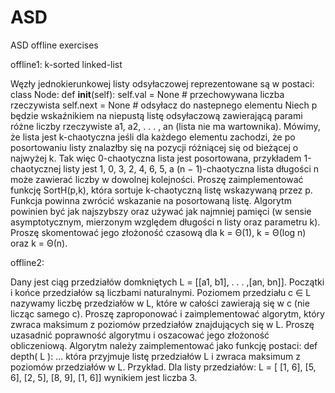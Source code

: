 # ASD
ASD offline exercises

offline1: k-sorted linked-list

Węzły jednokierunkowej listy odsyłaczowej reprezentowane są w postaci:
class Node:
def __init__(self):
self.val = None # przechowywana liczba rzeczywista
self.next = None # odsyłacz do nastepnego elementu
Niech p będzie wskaźnikiem na niepustą listę odsyłaczową zawierającą parami różne liczby rzeczywiste a1, a2, . . . , an (lista nie ma wartownika). Mówimy, że lista jest k-chaotyczna jeśli dla każdego elementu zachodzi, że po posortowaniu listy znalazłby się na pozycji różniącej się od bieżącej
o najwyżej k. Tak więc 0-chaotyczna lista jest posortowana, przykładem 1-chaotycznej listy jest
1, 0, 3, 2, 4, 6, 5, a (n − 1)-chaotyczna lista długości n może zawierać liczby w dowolnej kolejności.
Proszę zaimplementować funkcję SortH(p,k), która sortuje k-chaotyczną listę wskazywaną przez p.
Funkcja powinna zwrócić wskazanie na posortowaną listę. Algorytm powinien być jak najszybszy
oraz używać jak najmniej pamięci (w sensie asymptotycznym, mierzonym względem długości n listy
oraz parametru k). Proszę skomentować jego złożoność czasową dla k = Θ(1), k = Θ(log n) oraz
k = Θ(n).


offline2:

Dany jest ciąg przedziałów domkniętych L = [[a1, b1], . . . ,[an, bn]]. Początki i końce przedziałów
są liczbami naturalnymi. Poziomem przedziału c ∈ L nazywamy liczbę przedziałów w L, które w
całości zawierają się w c (nie licząc samego c). Proszę zaproponować i zaimplementować algorytm,
który zwraca maksimum z poziomów przedziałów znajdujących się w L. Proszę uzasadnić poprawność algorytmu i oszacować jego złożoność obliczeniową.
Algorytm należy zaimplementować jako funkcję postaci:
def depth( L ):
...
która przyjmuje listę przedziałów L i zwraca maksimum z poziomów przedziałów w L.
Przykład. Dla listy przedziałów:
L = [ [1, 6],
[5, 6],
[2, 5],
[8, 9],
[1, 6]]
wynikiem jest liczba 3.
